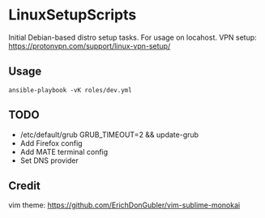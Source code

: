 # LinuxSetupScripts
Initial Debian-based distro setup tasks.
For usage on locahost.
VPN setup: https://protonvpn.com/support/linux-vpn-setup/

## Usage
```ansible-playbook -vK roles/dev.yml```

## TODO
- /etc/default/grub GRUB_TIMEOUT=2 && update-grub
- Add Firefox config
- Add MATE terminal config
- Set DNS provider

## Credit
vim theme: https://github.com/ErichDonGubler/vim-sublime-monokai
